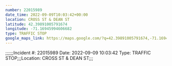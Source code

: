 ```yaml
---
number: 22015989
date_time: 2022-09-09T10:03:42+00:00
location: CROSS ST & DEAN ST
latitude: 42.39891005791674
longitude: -71.16945994606682
type: TRAFFIC STOP
google_maps_link: https://maps.google.com/?q=42.39891005791674,-71.16945994606682
---
```


;;;;;;Incident #: 22015989  Date: 2022-09-09 10:03:42   Type: TRAFFIC STOP;;;Location: CROSS ST & DEAN ST;;;
